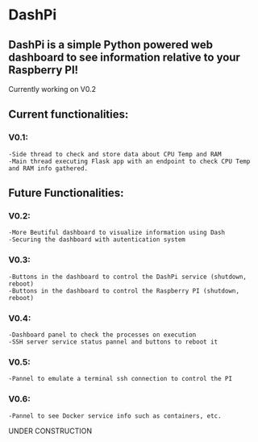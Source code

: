 # DashPi 
## DashPi is a simple Python powered web dashboard to see information relative to your Raspberry PI!


Currently working on V0.2

## Current functionalities:
### V0.1:

    -Side thread to check and store data about CPU Temp and RAM 
    -Main thread executing Flask app with an endpoint to check CPU Temp and RAM info gathered.


## Future Functionalities:
### V0.2:

    -More Beutiful dashboard to visualize information using Dash
    -Securing the dashboard with autentication system

### V0.3:
    -Buttons in the dashboard to control the DashPi service (shutdown, reboot)
    -Buttons in the dashboard to control the Raspberry PI (shutdown, reboot)

### V0.4:
    -Dashboard panel to check the processes on execution
    -SSH server service status pannel and buttons to reboot it

### V0.5:
    -Pannel to emulate a terminal ssh connection to control the PI

### V0.6:
    -Pannel to see Docker service info such as containers, etc.


UNDER CONSTRUCTION
